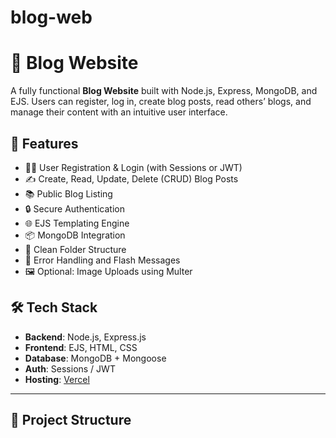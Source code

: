 # blog-web
# 📝 Blog Website

A fully functional **Blog Website** built with Node.js, Express, MongoDB, and EJS. Users can register, log in, create blog posts, read others’ blogs, and manage their content with an intuitive user interface.

## 🚀 Features

- 🧑‍💻 User Registration & Login (with Sessions or JWT)
- ✍️ Create, Read, Update, Delete (CRUD) Blog Posts
- 📚 Public Blog Listing
- 🔒 Secure Authentication
- 🌐 EJS Templating Engine
- 📦 MongoDB Integration
- 📁 Clean Folder Structure
- 📄 Error Handling and Flash Messages
- 🖼️ Optional: Image Uploads using Multer

## 🛠️ Tech Stack

- **Backend**: Node.js, Express.js
- **Frontend**: EJS, HTML, CSS
- **Database**: MongoDB + Mongoose
- **Auth**: Sessions / JWT
- **Hosting**: [Vercel](https://vercel.com)

---

## 📁 Project Structure

